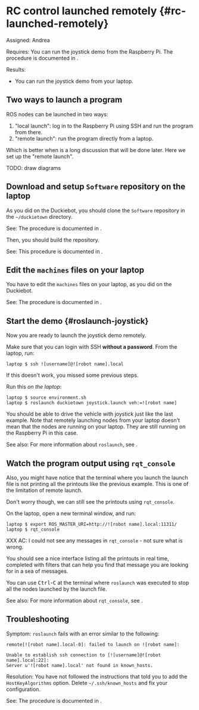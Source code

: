 # RC control launched remotely {#rc-launched-remotely}

Assigned: Andrea

<div class='requirements' markdown='1'>

Requires: You can run the joystick demo from the Raspberry Pi.
The procedure is documented in [](#rc-control).

Results:

* You can run the joystick demo from your laptop.

</div>

## Two ways to launch a program

ROS nodes can be launched in two ways:

1. "local launch": log in to the Raspberry Pi using SSH and run
   the program from there.
2. "remote launch": run the program directly from a laptop.

Which is better when is a long discussion that will be done later.
Here we set up the "remote launch".

TODO: draw diagrams

## Download and setup `Software` repository on the laptop

As you did on the Duckiebot, you should clone the `Software`
repository in the `~/duckietown` directory.

See: The procedure is documented in [](#clone-software-repo).

Then, you should build the repository.

See: This procedure is documented in [](#build-repo).

## Edit the `machines` files on your laptop

You have to edit the `machines` files on your laptop, as you did on the
Duckiebot.

See: The procedure is documented in [](#edit-machines-file).

## Start the demo {#roslaunch-joystick}

Now you are ready to launch the joystick demo remotely.

<div class='check' markdown='1'>

Make sure that you can login with SSH **without a password**.
From the laptop, run:

    laptop $ ssh ![username]@![robot name].local

If this doesn't work, you missed some previous steps.

</div>


Run this *on the laptop*:

    laptop $ source environment.sh
    laptop $ roslaunch duckietown joystick.launch veh:=![robot name]

You should be able to drive the vehicle with joystick just like the last
example. Note that remotely launching nodes from your laptop doesn't mean that
the nodes are running on your laptop. They are still running on the Raspberry Pi in this
case.

See also: For more information about `roslaunch`, see [](#roslaunch).

## Watch the program output using `rqt_console`

Also, you might have notice that the terminal where you launch the launch file
is not printing all the printouts like the previous example. This is one of
the limitation of remote launch.

Don't worry though, we can still see the printouts using `rqt_console`.

On the laptop, open a new terminal window, and run:

    laptop $ export ROS_MASTER_URI=http://![robot name].local:11311/
    laptop $ rqt_console

XXX AC: I could not see any messages in `rqt_console` - not sure what is wrong.

You should see a nice interface listing all the printouts in real time,
completed with filters that can help you find that message you are looking for
in a sea of messages.

You can use <kbd>Ctrl</kbd>-<kbd>C</kbd> at the terminal where `roslaunch` was executed to stop all the
nodes launched by the launch file.

See also: For more information about `rqt_console`, see [](#rqt_console).


## Troubleshooting

Symptom: `roslaunch` fails with an error similar to the following:

    remote[![robot name].local-0]: failed to launch on ![robot name]:

    Unable to establish ssh connection to [![username]@![robot name].local:22]:
    Server u'![robot name].local' not found in known_hosts.


Resolution: You have not followed the instructions that told you to add the `HostKeyAlgorithms`
option. Delete `~/.ssh/known_hosts` and fix your configuration.

See: The procedure is documented in [](#ssh-local-configuration).
